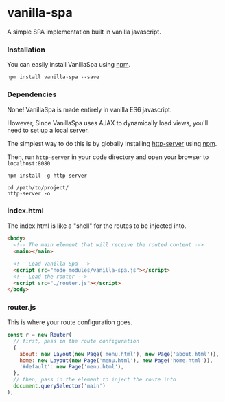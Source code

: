 # vanilla-spa
A simple SPA implementation built in vanilla javascript.

### Installation
You can easily install VanillaSpa using [npm](https://www.npmjs.com/).
```
npm install vanilla-spa --save
```

### Dependencies
None! VanillaSpa is made entirely in vanilla ES6 javascript.

However, Since VanillaSpa uses AJAX to dynamically load views, you'll need to set up a local server.

The simplest way to do this is by globally installing [http-server](https://www.npmjs.com/package/http-server) using [npm](https://www.npmjs.com/).

Then, run `http-server` in your code directory and open your browser to `localhost:8080`
```
npm install -g http-server

cd /path/to/project/
http-server -o
```

### index.html
The index.html is like a "shell" for the routes to be injected into.

```html
<body>
  <!-- The main element that will receive the routed content -->
  <main></main>
  
  <!-- Load Vanilla Spa -->
  <script src="node_modules/vanilla-spa.js"></script>
  <!-- Load the router -->
  <script src="./router.js"></script>
</body>
```

### router.js
This is where your route configuration goes.

```javascript
const r = new Router(
  // first, pass in the route configuration
  {
    about: new Layout(new Page('menu.html'), new Page('about.html')),
    home: new Layout(new Page('menu.html'), new Page('home.html')),
    '#default': new Page('menu.html'),
  },
  // then, pass in the element to inject the route into
  document.querySelector('main')
);
```